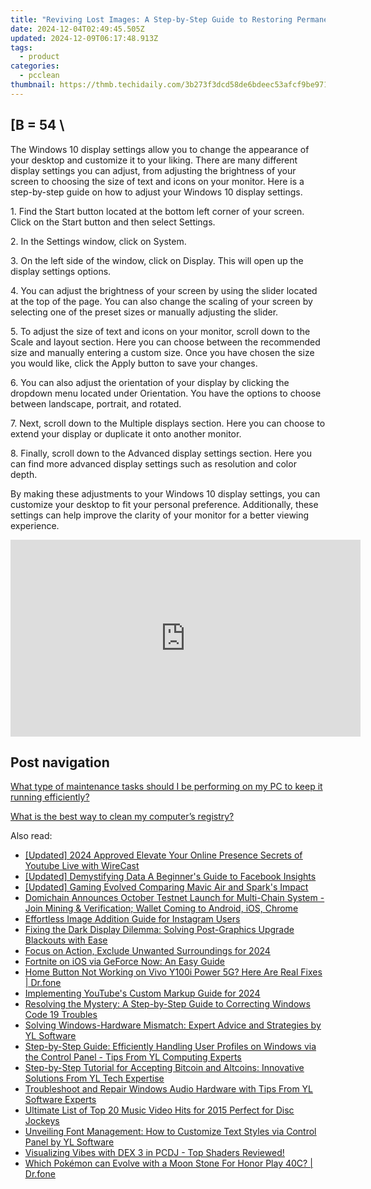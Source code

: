 ```yaml
---
title: "Reviving Lost Images: A Step-by-Step Guide to Restoring Permanently Deleted Photos on Windows 10 - Tech Tips by YL"
date: 2024-12-04T02:49:45.505Z
updated: 2024-12-09T06:17:48.913Z
tags:
  - product
categories:
  - pcclean
thumbnail: https://thmb.techidaily.com/3b273f3dcd58de6bdeec53afcf9be971cffb1887a1cf9aa58c2806ddb93b59d9.jpg
---
```


## \[B = 54 \

The Windows 10 display settings allow you to change the appearance of your desktop and customize it to your liking. There are many different display settings you can adjust, from adjusting the brightness of your screen to choosing the size of text and icons on your monitor. Here is a step-by-step guide on how to adjust your Windows 10 display settings. 

1\. Find the Start button located at the bottom left corner of your screen. Click on the Start button and then select Settings.

2\. In the Settings window, click on System.

3\. On the left side of the window, click on Display. This will open up the display settings options. 

4\. You can adjust the brightness of your screen by using the slider located at the top of the page. You can also change the scaling of your screen by selecting one of the preset sizes or manually adjusting the slider.

5\. To adjust the size of text and icons on your monitor, scroll down to the Scale and layout section. Here you can choose between the recommended size and manually entering a custom size. Once you have chosen the size you would like, click the Apply button to save your changes.

6\. You can also adjust the orientation of your display by clicking the dropdown menu located under Orientation. You have the options to choose between landscape, portrait, and rotated.

7\. Next, scroll down to the Multiple displays section. Here you can choose to extend your display or duplicate it onto another monitor.

8\. Finally, scroll down to the Advanced display settings section. Here you can find more advanced display settings such as resolution and color depth. 

By making these adjustments to your Windows 10 display settings, you can customize your desktop to fit your personal preference. Additionally, these settings can help improve the clarity of your monitor for a better viewing experience.

<!-- affiliate ads begin -->
<iframe width="560" height="315" src="https://www.youtube.com/embed/iOVkXoUxLf4?si=QfC18T2cb5OkiaXo" title="YouTube video player" frameborder="0" allow="accelerometer; autoplay; clipboard-write; encrypted-media; gyroscope; picture-in-picture; web-share" referrerpolicy="strict-origin-when-cross-origin" allowfullscreen></iframe>
<!-- affiliate ads end -->

## Post navigation

[What type of maintenance tasks should I be performing on my PC to keep it running efficiently?](https://tools.techidaily.com/pcclean/products/)

[What is the best way to clean my computer’s registry?](https://tools.techidaily.com/pcclean/products/)

<ins class="adsbygoogle"
     style="display:block"
     data-ad-format="autorelaxed"
     data-ad-client="ca-pub-7571918770474297"
     data-ad-slot="1223367746"></ins>

<ins class="adsbygoogle"
     style="display:block"
     data-ad-client="ca-pub-7571918770474297"
     data-ad-slot="8358498916"
     data-ad-format="auto"
     data-full-width-responsive="true"></ins>

<span class="atpl-alsoreadstyle">Also read:</span>
<div><ul>
<li><a href="https://youtube-tips.techidaily.com/ed-2024-approved-elevate-your-online-presence-secrets-of-youtube-live-with-wirecast/"><u>[Updated] 2024 Approved Elevate Your Online Presence Secrets of Youtube Live with WireCast</u></a></li>
<li><a href="https://facebook-video-recording.techidaily.com/updated-demystifying-data-a-beginners-guide-to-facebook-insights/"><u>[Updated] Demystifying Data A Beginner's Guide to Facebook Insights</u></a></li>
<li><a href="https://some-knowledge.techidaily.com/updated-gaming-evolved-comparing-mavic-air-and-sparks-impact/"><u>[Updated] Gaming Evolved Comparing Mavic Air and Spark's Impact</u></a></li>
<li><a href="https://discover-amazing.techidaily.com/domichain-announces-october-testnet-launch-for-multi-chain-system-join-mining-and-verification-wallet-coming-to-android-ios-chrome/"><u>Domichain Announces October Testnet Launch for Multi-Chain System - Join Mining & Verification; Wallet Coming to Android, iOS, Chrome</u></a></li>
<li><a href="https://extra-hints.techidaily.com/effortless-image-addition-guide-for-instagram-users/"><u>Effortless Image Addition Guide for Instagram Users</u></a></li>
<li><a href="https://discover-amazing.techidaily.com/fixing-the-dark-display-dilemma-solving-post-graphics-upgrade-blackouts-with-ease/"><u>Fixing the Dark Display Dilemma: Solving Post-Graphics Upgrade Blackouts with Ease</u></a></li>
<li><a href="https://video-capture.techidaily.com/focus-on-action-exclude-unwanted-surroundings-for-2024/"><u>Focus on Action, Exclude Unwanted Surroundings for 2024</u></a></li>
<li><a href="https://games-able.techidaily.com/fortnite-on-ios-via-geforce-now-an-easy-guide/"><u>Fortnite on iOS via GeForce Now: An Easy Guide</u></a></li>
<li><a href="https://change-location.techidaily.com/home-button-not-working-on-vivo-y100i-power-5g-here-are-real-fixes-drfone-by-drfone-fix-android-problems-fix-android-problems/"><u>Home Button Not Working on Vivo Y100i Power 5G? Here Are Real Fixes | Dr.fone</u></a></li>
<li><a href="https://youtube-data.techidaily.com/menting-youtubes-custom-markup-guide-for-2024/"><u>Implementing YouTube's Custom Markup Guide for 2024</u></a></li>
<li><a href="https://tech-recovery.techidaily.com/resolving-the-mystery-a-step-by-step-guide-to-correcting-windows-code-19-troubles/"><u>Resolving the Mystery: A Step-by-Step Guide to Correcting Windows Code 19 Troubles</u></a></li>
<li><a href="https://discover-amazing.techidaily.com/solving-windows-hardware-mismatch-expert-advice-and-strategies-by-yl-software/"><u>Solving Windows-Hardware Mismatch: Expert Advice and Strategies by YL Software</u></a></li>
<li><a href="https://discover-amazing.techidaily.com/step-by-step-guide-efficiently-handling-user-profiles-on-windows-via-the-control-panel-tips-from-yl-computing-experts/"><u>Step-by-Step Guide: Efficiently Handling User Profiles on Windows via the Control Panel - Tips From YL Computing Experts</u></a></li>
<li><a href="https://discover-amazing.techidaily.com/step-by-step-tutorial-for-accepting-bitcoin-and-altcoins-innovative-solutions-from-yl-tech-expertise/"><u>Step-by-Step Tutorial for Accepting Bitcoin and Altcoins: Innovative Solutions From YL Tech Expertise</u></a></li>
<li><a href="https://discover-amazing.techidaily.com/troubleshoot-and-repair-windows-audio-hardware-with-tips-from-yl-software-experts/"><u>Troubleshoot and Repair Windows Audio Hardware with Tips From YL Software Experts</u></a></li>
<li><a href="https://discover-amazing.techidaily.com/ultimate-list-of-top-20-music-video-hits-for-2015-perfect-for-disc-jockeys/"><u>Ultimate List of Top 20 Music Video Hits for 2015 Perfect for Disc Jockeys</u></a></li>
<li><a href="https://discover-amazing.techidaily.com/unveiling-font-management-how-to-customize-text-styles-via-control-panel-by-yl-software/"><u>Unveiling Font Management: How to Customize Text Styles via Control Panel by YL Software</u></a></li>
<li><a href="https://discover-amazing.techidaily.com/visualizing-vibes-with-dex-3-in-pcdj-top-shaders-reviewed/"><u>Visualizing Vibes with DEX 3 in PCDJ - Top Shaders Reviewed!</u></a></li>
<li><a href="https://pokemon-go-android.techidaily.com/which-pokemon-can-evolve-with-a-moon-stone-for-honor-play-40c-drfone-by-drfone-virtual-android/"><u>Which Pokémon can Evolve with a Moon Stone For Honor Play 40C? | Dr.fone</u></a></li>
</ul></div>

